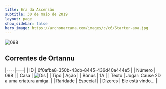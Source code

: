 ```yaml
---
title: Era da Ascensão
subtitle: 30 de maio de 2019
layout: page
show_sidebar: false
hero_image: https://archonarcana.com/images/c/c6/Starter-aoa.jpg
---
```


![098](https://cdn.keyforgegame.com/media/card_front/pt/435_098_XC9P7RW4P8C4_pt.png)

## Correntes de Ortannu

|----|----|
| ID | 6f0afba8-350b-43cb-8445-436d40a444e5 |
| Número | 098 |
| Casa | ![Dis](https://archonarcana.com/images/thumb/e/e8/Dis.png/22px-Dis.png "Dis") |
| Tipo | Ação |
| Bônus | 1A |
| Texto | Jogar: Cause 2D a uma criatura amiga. |
| Raridade | Especial |
| Dizeres | Ele está vindo… |
